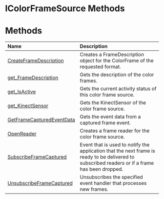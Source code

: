 IColorFrameSource Methods  
=========================  

<span id="publicmethodsSection"></span>

Methods  
=======  

<table>
<colgroup>
<col width="30%" />
<col width="60%" />
</colgroup>
<thead>
<tr class="header">
<th align="left">Name</th>
<th align="left">Description</th>
</tr>
</thead>
<tbody>
<tr class="odd">
<td align="left"><a href="Methods/CreateFrameDescription.md">CreateFrameDescription</a></td>
<td align="left">Creates a FrameDescription object for the ColorFrame of the requested format.</td>
</tr>
<tr class="even">
<td align="left"><a href="Methods/get_FrameDescription.md">get_FrameDescription</a></td>
<td align="left">Gets the description of the color frames.</td>
</tr>
<tr class="odd">
<td align="left"><a href="Methods/get_IsActive_Method.md">get_IsActive</a></td>
<td align="left">Gets the current activity status of this color frame source.</td>
</tr>
<tr class="even">
<td align="left"><a href="Methods/get_KinectSensor_Method.md">get_KinectSensor</a></td>
<td align="left">Gets the KinectSensor of the color frame source.</td>
</tr>
<tr class="odd">
<td align="left"><a href="Methods/GetFrameCapturedEventData.md">GetFrameCapturedEventData</a></td>
<td align="left">Gets the event data from a captured frame event.</td>
</tr>
<tr class="even">
<td align="left"><a href="Methods/OpenReader_Method.md">OpenReader</a></td>
<td align="left">Creates a frame reader for the color frame source.</td>
</tr>
<tr class="odd">
<td align="left"><a href="Methods/SubscribeFrameCaptured.md">SubscribeFrameCaptured</a></td>
<td align="left">Event that is used to notify the application that the next frame is ready to be delivered to subscribed readers or if a frame has been dropped.</td>
</tr>
<tr class="even">
<td align="left"><a href="Methods/UnsubscribeFrameCaptured.md">UnsubscribeFrameCaptured</a></td>
<td align="left">Unsubscribes the specified event handler that processes new frames.</td>
</tr>
</tbody>
</table>



<!--Please do not edit the data in the comment block below.-->
<!--
TOCTitle : IColorFrameSource Methods
RLTitle : IColorFrameSource Methods
KeywordK : IColorFrameSource interface, methods
KeywordA : Methods.T:Microsoft.Kinect.kinect.IColorFrameSource
AssetID : Methods.T:Microsoft.Kinect.kinect.IColorFrameSource
Locale : en-us
CommunityContent : 1
TargetOS : Windows
TopicType : kbSyntax
DocSet : K4Wv2
ProjType : K4Wv2Proj
Technology : Kinect for Windows
Product : Kinect for Windows SDK v2
productversion : 20
-->
